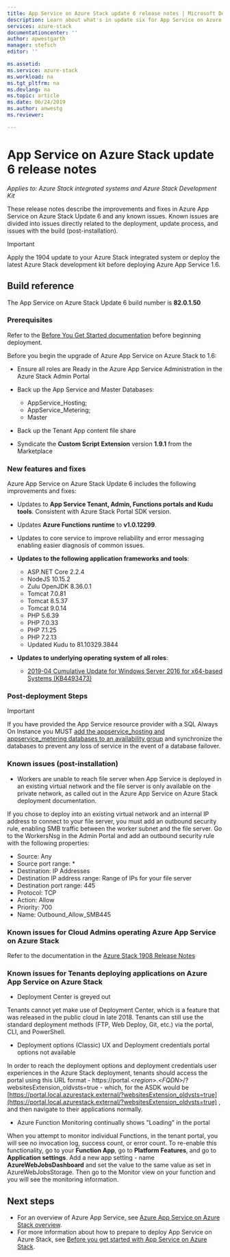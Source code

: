 ```yaml
---
title: App Service on Azure Stack update 6 release notes | Microsoft Docs
description: Learn about what's in update six for App Service on Azure Stack, the known issues, and where to download the update.
services: azure-stack
documentationcenter: ''
author: apwestgarth
manager: stefsch
editor: ''

ms.assetid:  
ms.service: azure-stack
ms.workload: na
ms.tgt_pltfrm: na
ms.devlang: na
ms.topic: article
ms.date: 06/24/2019
ms.author: anwestg
ms.reviewer:

---
```

# App Service on Azure Stack update 6 release notes

*Applies to: Azure Stack integrated systems and Azure Stack Development Kit*

These release notes describe the improvements and fixes in Azure App Service on Azure Stack Update 6 and any known issues. Known issues are divided into issues directly related to the deployment, update process, and issues with the build (post-installation).

> [!IMPORTANT]
> Apply the 1904 update to your Azure Stack integrated system or deploy the latest Azure Stack development kit before deploying Azure App Service 1.6.


## Build reference

The App Service on Azure Stack Update 6 build number is **82.0.1.50**

### Prerequisites

Refer to the [Before You Get Started documentation](azure-stack-app-service-before-you-get-started.md) before beginning deployment.

Before you begin the upgrade of Azure App Service on Azure Stack to 1.6:

- Ensure all roles are Ready in the Azure App Service Administration in the Azure Stack Admin Portal

- Back up the App Service and Master Databases:
  - AppService_Hosting;
  - AppService_Metering;
  - Master

- Back up the Tenant App content file share

- Syndicate the **Custom Script Extension** version **1.9.1** from the Marketplace

### New features and fixes

Azure App Service on Azure Stack Update 6 includes the following improvements and fixes:

- Updates to **App Service Tenant, Admin, Functions portals and Kudu tools**. Consistent with Azure Stack Portal SDK version.

- Updates **Azure Functions runtime** to **v1.0.12299**.

- Updates to core service to improve reliability and error messaging enabling easier diagnosis of common issues.

- **Updates to the following application frameworks and tools**:
  - ASP.NET Core 2.2.4
  - NodeJS 10.15.2
  - Zulu OpenJDK 8.36.0.1
  - Tomcat 7.0.81
  - Tomcat 8.5.37
  - Tomcat 9.0.14
  - PHP 5.6.39
  - PHP 7.0.33
  - PHP 7.1.25
  - PHP 7.2.13
  - Updated Kudu to 81.10329.3844

- **Updates to underlying operating system of all roles**:
  - [2019-04 Cumulative Update for Windows Server 2016 for x64-based Systems (KB4493473)](https://support.microsoft.com/help/4493473/windows-10-update-kb4493473)

### Post-deployment Steps

> [!IMPORTANT]
> If you have provided the App Service resource provider with a SQL Always On Instance you MUST [add the appservice_hosting and appservice_metering databases to an availability group](https://docs.microsoft.com/sql/database-engine/availability-groups/windows/availability-group-add-a-database) and synchronize the databases to prevent any loss of service in the event of a database failover.

### Known issues (post-installation)

- Workers are unable to reach file server when App Service is deployed in an existing virtual network and the file server is only available on the private network,  as called out in the Azure App Service on Azure Stack deployment documentation.

If you chose to deploy into an existing virtual network and an internal IP address to connect to your file server, you must add an outbound security rule, enabling SMB traffic between the worker subnet and the file server. Go to the WorkersNsg in the Admin Portal and add an outbound security rule with the following properties:
 * Source: Any
 * Source port range: *
 * Destination: IP Addresses
 * Destination IP address range: Range of IPs for your file server
 * Destination port range: 445
 * Protocol: TCP
 * Action: Allow
 * Priority: 700
 * Name: Outbound_Allow_SMB445

### Known issues for Cloud Admins operating Azure App Service on Azure Stack

Refer to the documentation in the [Azure Stack 1908 Release Notes](azure-stack-release-notes-1908.md)

### Known issues for Tenants deploying applications on Azure App Service on Azure Stack

- Deployment Center is greyed out

Tenants cannot yet make use of Deployment Center, which is a feature that was released in the public cloud in late 2018.  Tenants can still use the standard deployment methods (FTP, Web Deploy, Git, etc.) via the portal, CLI, and PowerShell.

- Deployment options (Classic) UX and Deployment credentials portal options not available

In order to reach the deployment options and deployment credentials user experiences in the Azure Stack deployment, tenants should access the portal using this URL format - https://portal.&lt;*region*&gt;.&lt;*FQDN*&gt;/?websitesExtension_oldvsts=true - which, for the ASDK would be [https://portal.local.azurestack.external/?websitesExtension_oldvsts=true](https://portal.local.azurestack.external/?websitesExtension_oldvsts=true) , and then navigate to their applications normally.

- Azure Function Monitoring continually shows "Loading" in the portal

When you attempt to monitor individual Functions, in the tenant portal, you will see no invocation log, success count, or error count.  To re-enable this functionality, go to your **Function App**, go to **Platform Features**, and go to **Application settings**.  Add a new app setting - name **AzureWebJobsDashboard** and set the value to the same value as set in AzureWebJobsStorage.  Then go to the Monitor view on your function and you will see the monitoring information.

## Next steps

- For an overview of Azure App Service, see [Azure App Service on Azure Stack overview](azure-stack-app-service-overview.md).
- For more information about how to prepare to deploy App Service on Azure Stack, see [Before you get started with App Service on Azure Stack](azure-stack-app-service-before-you-get-started.md).
